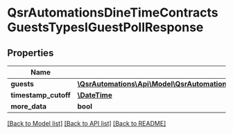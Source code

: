 # QsrAutomationsDineTimeContractsGuestsTypesIGuestPollResponse

## Properties
Name | Type | Description | Notes
------------ | ------------- | ------------- | -------------
**guests** | [**\QsrAutomations\Api\Model\QsrAutomationsDineTimeContractsGuestsTypesIGuestInstance[]**](QsrAutomationsDineTimeContractsGuestsTypesIGuestInstance.md) |  | [optional] 
**timestamp_cutoff** | [**\DateTime**](\DateTime.md) |  | [optional] 
**more_data** | **bool** |  | [optional] 

[[Back to Model list]](../README.md#documentation-for-models) [[Back to API list]](../README.md#documentation-for-api-endpoints) [[Back to README]](../README.md)


